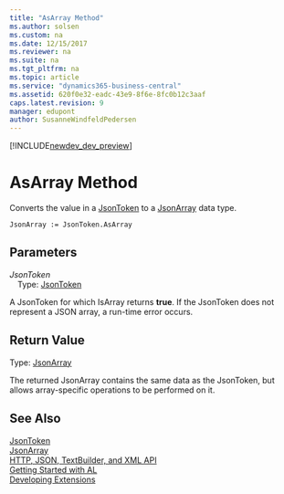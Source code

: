 ```yaml
---
title: "AsArray Method"
ms.author: solsen
ms.custom: na
ms.date: 12/15/2017
ms.reviewer: na
ms.suite: na
ms.tgt_pltfrm: na
ms.topic: article
ms.service: "dynamics365-business-central"
ms.assetid: 620f0e32-eadc-43e9-8f6e-8fc0b12c3aaf
caps.latest.revision: 9
manager: edupont
author: SusanneWindfeldPedersen
---
```


[!INCLUDE[newdev_dev_preview](../includes/newdev_dev_preview.md)]

# AsArray Method

Converts the value in a [JsonToken](jsontoken-class.md) to a [JsonArray](jsonarray-class.md) data type.

```
JsonArray := JsonToken.AsArray
```

## Parameters
*JsonToken*  
&emsp;Type: [JsonToken](jsontoken-class.md)

A JsonToken for which IsArray returns **true**. If the JsonToken does not represent a JSON array, a run-time error occurs.

## Return Value
Type: [JsonArray](jsonarray-class.md)

The returned JsonArray contains the same data as the JsonToken, but allows array-specific operations to be performed on it.

## See Also
[JsonToken](jsontoken-class.md)  
[JsonArray](jsonarray-class.md)  
[HTTP, JSON, TextBuilder, and XML API](../devenv-restapi-overview.md)  
[Getting Started with AL](../devenv-get-started.md)  
[Developing Extensions](../devenv-dev-overview.md)
